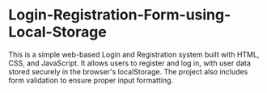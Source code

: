# Login-Registration-Form-using-Local-Storage
This is a simple web-based Login and Registration system built with HTML, CSS, and JavaScript. It allows users to register and log in, with user data stored securely in the browser's localStorage. The project also includes form validation to ensure proper input formatting.
